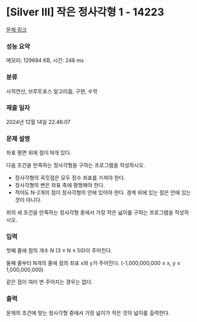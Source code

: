 # [Silver III] 작은 정사각형 1 - 14223 

[문제 링크](https://www.acmicpc.net/problem/14223) 

### 성능 요약

메모리: 129684 KB, 시간: 248 ms

### 분류

사칙연산, 브루트포스 알고리즘, 구현, 수학

### 제출 일자

2024년 12월 14일 22:46:07

### 문제 설명

<p style="user-select: auto !important;">좌표 평면 위에 점이 N개 있다.</p>

<p style="user-select: auto !important;">다음 조건을 만족하는 정사각형을 구하는 프로그램을 작성하시오.</p>

<ul style="user-select: auto !important;">
	<li style="user-select: auto !important;">정사각형의 꼭짓점은 모두 정수 좌표를 가져야 한다.</li>
	<li style="user-select: auto !important;">정사각형의 변은 좌표 축에 평행해야 한다.</li>
	<li style="user-select: auto !important;">적어도 N-2개의 점이 정사각형의 안에 있어야 한다. 경계 위에 있는 점은 안에 있는 것이 아니다.</li>
</ul>

<p style="user-select: auto !important;">위의 세 조건을 만족하는 정사각형 중에서 가장 작은 넓이를 구하는 프로그램을 작성하시오.</p>

### 입력 

 <p style="user-select: auto !important;">첫째 줄에 점의 개수 N (3 ≤ N ≤ 50)이 주어진다.</p>

<p style="user-select: auto !important;">둘째 줄부터 N개의 줄에 점의 좌표 x와 y가 주어진다. (-1,000,000,000 ≤ x, y ≤ 1,000,000,000)</p>

<p style="user-select: auto !important;">같은 점이 여러 번 주어지는 경우는 없다.</p>

### 출력 

 <p style="user-select: auto !important;">문제의 조건에 맞는 정사각형 중에서 가장 넓이가 작은 것의 넓이를 출력한다.</p>


